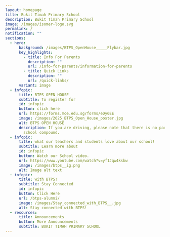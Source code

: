 ```yaml
---
layout: homepage
title: Bukit Timah Primary School
description: Bukit Timah Primary School
image: /images/isomer-logo.svg
permalink: /
notification: ""
sections:
  - hero:
      background: /images/BTPS_OpenHouse_____Flybar.jpg
      key_highlights:
        - title: Info For Parents
          description: ""
          url: /info-for-parents/information-for-parents
        - title: Quick Links
          description: ""
          url: /quick-links/
      variant: image
  - infopic:
      title: BTPS OPEN HOUSE
      subtitle: To register for
      id: infopic
      button: click here
      url: https://forms.moe.edu.sg/forms/eDy6EE
      image: /images/2025_BTPS_Open_House_poster.jpg
      alt: BTPS OPEN HOUSE
      description: If you are driving, please note that there is no parking within the
        school compound.
  - infopic:
      title: what our teachers and students love about our school!
      subtitle: Learn more about
      id: infopic
      button: Watch our School video.
      url: https://www.youtube.com/watch?v=yf1Jqw4ksbw
      image: /images/btps__ig.png
      alt: Image alt text
  - infopic:
      title: with BTPS!
      subtitle: Stay Connected
      id: infopic
      button: Click Here
      url: /btps-alumni/
      image: /images/Stay_connected_with_BTPS__.jpg
      alt: Stay connected with BTPS!
  - resources:
      title: Announcements
      button: More Announcements
      subtitle: BUKIT TIMAH PRIMARY SCHOOL
---
```

